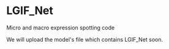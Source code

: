 # LGIF_Net
Micro and macro expression spotting code

We will upload the model's file which contains LGIF_Net soon.
